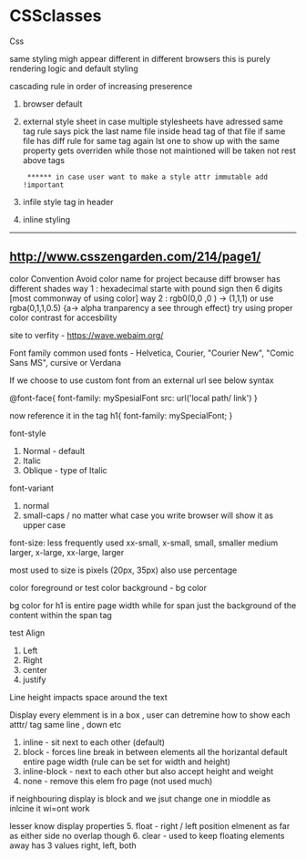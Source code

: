 # CSSclasses
Css


same styling migh appear different in different browsers
this is purely rendering logic and default styling


cascading rule in order of increasing preserence
1. browser default
2. external style sheet
        in case multiple stylesheets have adressed same tag rule says pick the last name file inside head tag of that file
        if same file has diff rule for same tag again lst one to show up with the same property gets overriden while those not maintioned will be taken not rest above tags


        ****** in case user want to make a style attr immutable add !important
3. infile style tag in header
4. inline styling
------------------------------------------
http://www.csszengarden.com/214/page1/
--------------------------------------------
color Convention
Avoid color name for project because diff browser has different shades
way 1 : hexadecimal starte with pound sign then 6 digits [most commonway of using color]
way 2 : rgb0(0,0 ,0 ) -> (1,1,1)    or use rgba(0,1,1,0.5) {a-> alpha tranparency a see through effect}
try using proper color contrast for accesbility 

site to verfity - https://wave.webaim.org/

Font family
common used fonts - Helvetica, Courier, "Courier New", "Comic Sans MS", cursive or Verdana

If we choose to use custom font from an external url see below syntax

@font-face{
    font-family: mySpesialFont
    src: url('local path/ link')
}

now reference it in the tag
h1{
    font-family: mySpecialFont;
}

font-style
1. Normal - default
2. Italic
3. Oblique - type of Italic

font-variant
1. normal
2. small-caps  / no matter what case you write browser will show it as upper case

font-size:  less frequently used
xx-small, x-small, small, smaller
medium
larger, x-large, xx-large, larger

most used to size is pixels (20px, 35px)
also use percentage

color
foreground or test color
background - bg color

bg color for h1 is entire page width while for span just the background of the content within the span tag

test Align 
1. Left
2. Right
3. center
4. justify


Line height
impacts space  around the text


Display
every elemment is in a box , user can detremine how to show each atttr/ tag same line , down etc
1. inline - sit next to each other (default)
2. block - forces line break in between elements all the horizantal  default entire page width (rule can be set for width and height)    
3. inline-block - next to each other but also accept height and weight
4. none - remove this elem fro page (not used much)


if neighbouring display is block and we jsut change one in mioddle as inlcine it wi=ont work 

lesser know display properties
5. float - right / left position elmenent as far as either side no overlap though
6. clear - used to keep floating elements away has 3 values right, left, both
